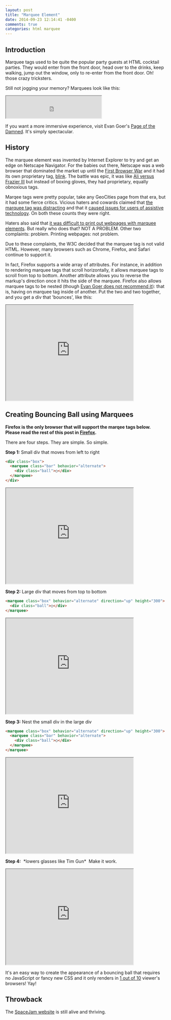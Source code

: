 ```yaml
---
layout: post
title: "Marquee Element"
date: 2014-09-23 12:14:41 -0400
comments: true
categories: html marquee
---
```


## Introduction

Marquee tags used to be quite the popular party guests at HTML cocktail parties. They would enter from the front door, head over to the drinks, keep walking, jump out the window, only to re-enter from the front door. Oh! those crazy tricksters.

Still not jogging your memory? Marquees look like this:

<iframe height="70" src="http://kthffmn.github.io/marquee/js_mimic"></iframe>

If you want a more immersive experience, visit Evan Goer's [Page of the Damned](http://www.goer.org/htmlhorror/htmlhorror1.html). It's simply spectacular.

## History

The marquee element was invented by Internet Explorer to try and get an edge on Netscape Navigator. For the babies out there, Netscape was a web browser that dominated the market up until the [First Browser War](http://en.wikipedia.org/wiki/Browser_wars#First_browser_war) and it had its own proprietary tag, [blink](https://developer.mozilla.org/en-US/docs/Web/HTML/Element/blink). The battle was epic, it was like [Ali versus Frazier III](http://youtu.be/VkOQW-Y-PYA) but instead of boxing gloves, they had proprietary, equally obnoxious tags.

Marqee tags were pretty popular, take any GeoCities page from that era, but it had some fierce critics.
Vicious haters and cowards claimed that [the marquee tag was distracting](http://www.usabilityfirst.com/glossary/marquee/) and that it [caused issues for users of assistive technology](https://www.webaccessibility.com/best_practices.php?best_practice_id=441). On both these counts they were right.

Haters also said that [it was difficult to print out webpages with marquee elements](http://en.wikipedia.org/wiki/Marquee_element#Usability_problems). But really who does that? NOT A PROBLEM. Other two complaints: problem. Printing webpages: not problem.

Due to these complaints, the W3C decided that the marquee tag is not valid HTML. However, many browsers such as Chrome, Firefox, and Safari continue to support it.

In fact, Firefox supports a wide array of attributes. For instance, in addition to rendering marquee tags that scroll horizontally, it allows marquee tags to scroll from top to bottom. Another attribute allows you to reverse the markup's direction once it hits the side of the marquee. Firefox also allows marquee tags to be nested (though [Evan Goer does not recommend it](http://goer.org/Journal/2003/10/html_house_of_horror_things_that_go_blink_in_the_n.html)): that is, having on marquee tag inside of another. Put the two and two together, and you get a div that 'bounces', like this:

<iframe width="400" height="300" src="http://kthffmn.github.io/marquee/ball_mimic"></iframe>

## Creating Bouncing Ball using Marquees

**Firefox is the only browser that will support the marqee tags below. Please read the rest of this post in [Firefox](https://www.mozilla.org/en-US/firefox/new/).**

There are four steps. They are simple. So simple.

**Step 1:** Small div that moves from left to right

```html
<div class="box">
  <marquee class="bar" behavior="alternate">
    <div class="ball">○</div>
  </marquee>
</div>
```

<iframe width="400" height="300" src="http://kthffmn.github.io/marquee/ball-1"></iframe>

**Step 2:** Large div that moves from top to bottom

```html
<marquee class="box" behavior="alternate" direction="up" height="300">
  <div class="ball">○</div>
</marquee>
```

<iframe width="400" height="300" src="http://kthffmn.github.io/marquee/ball-2"></iframe>

**Step 3:** Nest the small div in the large div

```html
<marquee class="box" behavior="alternate" direction="up" height="300">
  <marquee class="bar" behavior="alternate">
    <div class="ball">○</div>
  </marquee>
</marquee>
```

<iframe width="400" height="300" src="http://kthffmn.github.io/marquee/ball-3"></iframe>

**Step 4:**&nbsp;&nbsp;\*lowers glasses like Tim Gun\*&nbsp;&nbsp;Make it work.
<iframe width="400" height="300" src="http://kthffmn.github.io/marquee/ball-4"></iframe>

It's an easy way to create the appearance of a bouncing ball that requires no JavaScript or fancy new CSS and it only renders in [1 out of 10](http://thenextweb.com/insider/2014/05/16/chrome-still-used-across-desktop-mobile-firefox-falls-safari-ie/) viewer's browsers! Yay!

## Throwback
The [SpaceJam website](http://www2.warnerbros.com/spacejam/movie/jam.htm) is still alive and thriving.